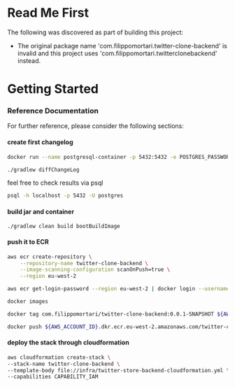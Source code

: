 # Read Me First
The following was discovered as part of building this project:

* The original package name 'com.filippomortari.twitter-clone-backend' is invalid and this project uses 'com.filippomortari.twitterclonebackend' instead.

# Getting Started

### Reference Documentation
For further reference, please consider the following sections:

#### create first changelog
```bash
docker run --name postgresql-container -p 5432:5432 -e POSTGRES_PASSWORD=postgres -d postgres

./gradlew diffChangeLog
 ```
feel free to check results via psql
```bash
psql -h localhost -p 5432 -U postgres
```

#### build jar and container
`./gradlew clean build bootBuildImage`

#### push it to ECR
```bash
aws ecr create-repository \
    --repository-name twitter-clone-backend \
    --image-scanning-configuration scanOnPush=true \
    --region eu-west-2
```

```bash
aws ecr get-login-password --region eu-west-2 | docker login --username AWS --password-stdin ${AWS_ACCOUNT_ID}.dkr.ecr.eu-west-2.amazonaws.com

docker images

docker tag com.filippomortari/twitter-clone-backend:0.0.1-SNAPSHOT ${AWS_ACCOUNT_ID}.dkr.ecr.eu-west-2.amazonaws.com/twitter-clone-backend:0.0.1

docker push ${AWS_ACCOUNT_ID}.dkr.ecr.eu-west-2.amazonaws.com/twitter-clone-backend:0.0.1
```
#### deploy the stack through cloudformation
```bash
aws cloudformation create-stack \
--stack-name twitter-clone-backend \
--template-body file://infra/twitter-store-backend-cloudformation.yml \
--capabilities CAPABILITY_IAM
```


[comment]: <> (* [R2DBC Homepage]&#40;https://r2dbc.io&#41;)

